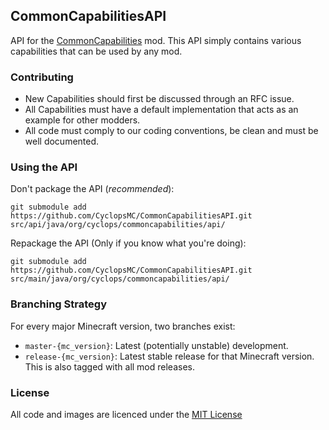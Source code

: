 ## CommonCapabilitiesAPI

API for the [CommonCapabilities](https://github.com/CyclopsMC/CommonCapabilities) mod.
This API simply contains various capabilities that can be used by any mod.

### Contributing
* New Capabilities should first be discussed through an RFC issue.
* All Capabilities must have a default implementation that acts as an example for other modders.
* All code must comply to our coding conventions, be clean and must be well documented.

### Using the API

Don't package the API (*recommended*):
```
git submodule add https://github.com/CyclopsMC/CommonCapabilitiesAPI.git src/api/java/org/cyclops/commoncapabilities/api/
```

Repackage the API (Only if you know what you're doing):
```
git submodule add https://github.com/CyclopsMC/CommonCapabilitiesAPI.git src/main/java/org/cyclops/commoncapabilities/api/
```

### Branching Strategy

For every major Minecraft version, two branches exist:

* `master-{mc_version}`: Latest (potentially unstable) development.
* `release-{mc_version}`: Latest stable release for that Minecraft version. This is also tagged with all mod releases.

### License
All code and images are licenced under the [MIT License](https://github.com/CyclopsMC/CommonCapabilitiesAPI/blob/master-1.8/LICENSE.txt)
